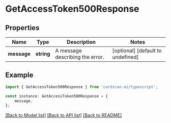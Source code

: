 # GetAccessToken500Response


## Properties

Name | Type | Description | Notes
------------ | ------------- | ------------- | -------------
**message** | **string** | A message describing the error. | [optional] [default to undefined]

## Example

```typescript
import { GetAccessToken500Response } from 'cardscan-ai/typescript';

const instance: GetAccessToken500Response = {
    message,
};
```

[[Back to Model list]](../README.md#documentation-for-models) [[Back to API list]](../README.md#documentation-for-api-endpoints) [[Back to README]](../README.md)
